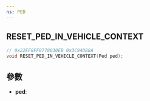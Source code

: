 ```yaml
---
ns: PED
---
```

## RESET_PED_IN_VEHICLE_CONTEXT

```c
// 0x22EF8FF8778030EB 0x3C94D88A
void RESET_PED_IN_VEHICLE_CONTEXT(Ped ped);
```


## 參數
* **ped**: 

